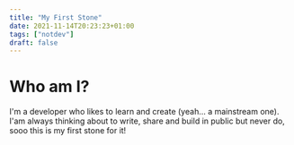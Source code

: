 ```yaml
---
title: "My First Stone"
date: 2021-11-14T20:23:23+01:00
tags: ["notdev"]
draft: false
---
```


# Who am I?

I'm a developer who likes to learn and create (yeah... a mainstream one). I'am always thinking about to write, share and build in public but never do, sooo this is my first stone for it!
